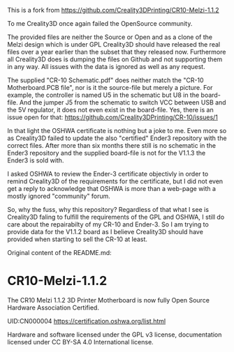 This is a fork from https://github.com/Creality3DPrinting/CR10-Melzi-1.1.2

To me Creality3D once again failed the OpenSource community.

The provided files are neither the Source or Open and as a clone of the Melzi design which is under GPL Creality3D
should have released the real files over a year earlier than the subset that they released now.
Furthermore all Creality3D does is dumping the files on Github and not supporting them in any way.
All issues with the data is ignored as well as any request.

The supplied "CR-10 Schematic.pdf" does neither match the "CR-10 Motherboard.PCB file",
nor is it the source-file but merely a picture.
For example, the controller is named U5 in the schematic but U8 in the board-file.
And the jumper J5 from the schematic to switch VCC between USB and the 5V regulator, it does not even exist
in the board-file.
Yes, there is an issue open for that: https://github.com/Creality3DPrinting/CR-10/issues/1

In that light the OSHWA certificate is nothing but a joke to me.
Even more so as Creality3D failed to update the also "certified" Ender3 repository with the correct files.
After more than six months there still is no schematic in the Ender3 repository and the supplied board-file is
not for the V1.1.3 the Ender3 is sold with.

I asked OSHWA to review the Ender-3 certificate objectivly in order to remind Creality3D of the requirements
for the certificate, but I did not even get a reply to acknowledge that OSHWA is more than a web-page with a
mostly ignored "community" forum.


So, why the fuss, why this repository?
Regardless of that what I see is Creality3D faling to fulfill the requirements of the GPL and OSHWA,
I still do care about the repairabilty of my CR-10 and Ender-3.
So I am trying to provide data for the V1.1.2 board as I believe Creality3D should have provided
when starting to sell the CR-10 at least.


Original content of the README.md:

# CR10-Melzi-1.1.2
The CR10 Melzi 1.1.2 3D Printer Motherboard is now fully Open Source Hardware Association Certified.

UID:CN000004
https://certification.oshwa.org/list.html

Hardware and software licensed under the GPL v3 license, documentation licensed under CC BY-SA 4.0 International license.
